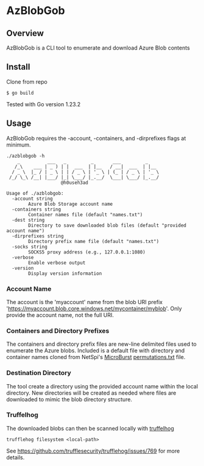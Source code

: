 # AzBlobGob

## Overview
AzBlobGob is a CLI tool to enumerate and download Azure Blob contents

## Install

Clone from repo
```
$ go build
```

Tested with Go version 1.23.2

## Usage 
AzBlobGob requires the -account, -containers, and -dirprefixes flags at minimum.
```
./azblobgob -h
    _          ___   _         _       ___         _
   /_\    ___ | _ ) | |  ___  | |__   / __|  ___  | |__
  / _ \  |_ / | _ \ | | / _ \ | '_ \ | (_ | / _ \ | '_ \
 /_/ \_\ /__| |___/ |_| \___/ |_.__/  \___| \___/ |_.__/
					@h0useh3ad

Usage of ./azblobgob:
  -account string
    	Azure Blob Storage account name
  -containers string
    	Container names file (default "names.txt")
  -dest string
    	Directory to save downloaded blob files (default "provided account name")
  -dirprefixes string
    	Directory prefix name file (default "names.txt")
  -socks string
    	SOCKS5 proxy address (e.g., 127.0.0.1:1080)
  -verbose
    	Enable verbose output
  -version
    	Display version information
```

### Account Name
The account is the 'myaccount' name from the blob URI prefix 'https://myaccount.blob.core.windows.net/mycontainer/myblob'. 
Only provide the account name, not the full URI.

### Containers and Directory Prefixes
The containers and directory prefix files are new-line delimited files used to enumerate the Azure blobs. 
Included is a default file with directory and container names cloned from NetSpi's [MicroBurst](https://github.com/NetSPI/MicroBurst) [permutations.txt](https://github.com/NetSPI/MicroBurst/blob/master/Misc/permutations.txt) file.

### Destination Directory
The tool create a directory using the provided account name within the local directory. New directories will be created as needed where files are downloaded to mimic the blob directory structure.

### Truffelhog
The downloaded blobs can then be scanned locally with [truffelhog](https://github.com/trufflesecurity/trufflehog)
```
trufflehog filesystem <local-path>
```
See https://github.com/trufflesecurity/trufflehog/issues/769 for more details.
